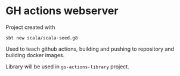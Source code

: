 # GH actions webserver


Project created with
```
sbt new scala/scala-seed.g8
```

Used to teach github actions, building and pushing to repository and building docker images.

Library will be used in `gs-actions-library` project.